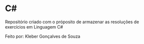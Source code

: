 # C#
Repositório criado com o próposito de armazenar as resoluções de exercícios em Linguagem C#

Feito por: Kleber Gonçalves de Souza
